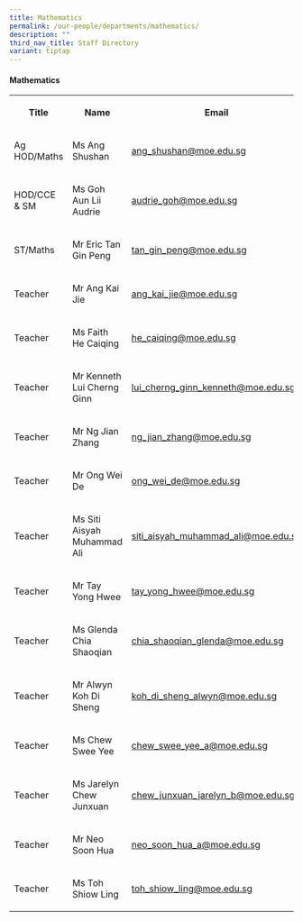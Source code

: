 ```yaml
---
title: Mathematics
permalink: /our-people/departments/mathematics/
description: ""
third_nav_title: Staff Directory
variant: tiptap
---
```

<h4>Mathematics</h4>
<table style="minWidth: 75px">
<colgroup>
<col>
<col>
<col>
</colgroup>
<tbody>
<tr>
<th rowspan="1" colspan="1">
<p>Title</p>
</th>
<th rowspan="1" colspan="1">
<p>Name</p>
</th>
<th rowspan="1" colspan="1">
<p>Email</p>
</th>
</tr>
<tr>
<td rowspan="1" colspan="1">
<p>Ag HOD/Maths</p>
</td>
<td rowspan="1" colspan="1">
<p>Ms Ang Shushan</p>
</td>
<td rowspan="1" colspan="1">
<p><a href="mailto:ang_shushan@moe.edu.sg" rel="noopener noreferrer nofollow" target="_blank">ang_shushan@moe.edu.sg</a>
</p>
</td>
</tr>
<tr>
<td rowspan="1" colspan="1">
<p>HOD/CCE &amp; SM</p>
</td>
<td rowspan="1" colspan="1">
<p>Ms Goh Aun Lii Audrie</p>
</td>
<td rowspan="1" colspan="1">
<p><a href="mailto:audrie_goh@moe.edu.sg" rel="noopener noreferrer nofollow" target="_blank">audrie_goh@moe.edu.sg</a>
</p>
</td>
</tr>
<tr>
<td rowspan="1" colspan="1">
<p>ST/Maths</p>
</td>
<td rowspan="1" colspan="1">
<p>Mr Eric Tan Gin Peng</p>
</td>
<td rowspan="1" colspan="1">
<p><a href="mailto:tan_gin_peng@moe.edu.sg" rel="noopener noreferrer nofollow" target="_blank">tan_gin_peng@moe.edu.sg</a>
</p>
</td>
</tr>
<tr>
<td rowspan="1" colspan="1">
<p>Teacher</p>
</td>
<td rowspan="1" colspan="1">
<p>Mr Ang Kai Jie</p>
</td>
<td rowspan="1" colspan="1">
<p><a href="mailto:ang_kai_jie@moe.edu.sg" rel="noopener noreferrer nofollow" target="_blank">ang_kai_jie@moe.edu.sg</a>
</p>
</td>
</tr>
<tr>
<td rowspan="1" colspan="1">
<p>Teacher</p>
</td>
<td rowspan="1" colspan="1">
<p>Ms Faith He Caiqing</p>
</td>
<td rowspan="1" colspan="1">
<p><a href="mailto:he_caiqing@moe.edu.sg" rel="noopener noreferrer nofollow" target="_blank">he_caiqing@moe.edu.sg</a>
</p>
</td>
</tr>
<tr>
<td rowspan="1" colspan="1">
<p>Teacher</p>
</td>
<td rowspan="1" colspan="1">
<p>Mr Kenneth Lui Cherng Ginn</p>
</td>
<td rowspan="1" colspan="1">
<p><a href="mailto:lui_cherng_ginn_kenneth@moe.edu.sg" rel="noopener noreferrer nofollow" target="_blank">lui_cherng_ginn_kenneth@moe.edu.sg</a>
</p>
</td>
</tr>
<tr>
<td rowspan="1" colspan="1">
<p>Teacher</p>
</td>
<td rowspan="1" colspan="1">
<p>Mr Ng Jian Zhang</p>
</td>
<td rowspan="1" colspan="1">
<p><a href="mailto:ng_jian_zhang@moe.edu.sg" rel="noopener noreferrer nofollow" target="_blank">ng_jian_zhang@moe.edu.sg</a>
</p>
</td>
</tr>
<tr>
<td rowspan="1" colspan="1">
<p>Teacher</p>
</td>
<td rowspan="1" colspan="1">
<p>Mr Ong Wei De</p>
</td>
<td rowspan="1" colspan="1">
<p><a href="mailto:ong_wei_de@moe.edu.sg" rel="noopener noreferrer nofollow" target="_blank">ong_wei_de@moe.edu.sg</a>
</p>
</td>
</tr>
<tr>
<td rowspan="1" colspan="1">
<p>Teacher</p>
</td>
<td rowspan="1" colspan="1">
<p>Ms Siti Aisyah Muhammad Ali</p>
</td>
<td rowspan="1" colspan="1">
<p><a href="mailto:siti_aisyah_muhammad_ali@moe.edu.sg" rel="noopener noreferrer nofollow" target="_blank">siti_aisyah_muhammad_ali@moe.edu.sg</a>
</p>
</td>
</tr>
<tr>
<td rowspan="1" colspan="1">
<p>Teacher</p>
</td>
<td rowspan="1" colspan="1">
<p>Mr Tay Yong Hwee</p>
</td>
<td rowspan="1" colspan="1">
<p><a href="mailto:tay_yong_hwee@moe.edu.sg" rel="noopener noreferrer nofollow" target="_blank">tay_yong_hwee@moe.edu.sg</a>
</p>
</td>
</tr>
<tr>
<td rowspan="1" colspan="1">
<p>Teacher</p>
</td>
<td rowspan="1" colspan="1">
<p>Ms Glenda Chia Shaoqian</p>
</td>
<td rowspan="1" colspan="1">
<p><a href="mailto:chia_shaoqian_glenda@moe.edu.sg" rel="noopener noreferrer nofollow" target="_blank">chia_shaoqian_glenda@moe.edu.sg</a>
</p>
</td>
</tr>
<tr>
<td rowspan="1" colspan="1">
<p>Teacher</p>
</td>
<td rowspan="1" colspan="1">
<p>Mr Alwyn Koh Di Sheng</p>
</td>
<td rowspan="1" colspan="1">
<p><a href="mailto:koh_di_sheng_alwyn@moe.edu.sg" rel="noopener noreferrer nofollow" target="_blank">koh_di_sheng_alwyn@moe.edu.sg</a>
</p>
</td>
</tr>
<tr>
<td rowspan="1" colspan="1">
<p>Teacher</p>
</td>
<td rowspan="1" colspan="1">
<p>Ms Chew Swee Yee</p>
</td>
<td rowspan="1" colspan="1">
<p><a href="mailto:chew_swee_yee_a@moe.edu.sg" rel="noopener noreferrer nofollow" target="_blank">chew_swee_yee_a@moe.edu.sg</a>
</p>
</td>
</tr>
<tr>
<td rowspan="1" colspan="1">
<p>Teacher</p>
</td>
<td rowspan="1" colspan="1">
<p>Ms Jarelyn Chew Junxuan</p>
</td>
<td rowspan="1" colspan="1">
<p><a href="mailto:chew_junxuan_jarelyn_b@moe.edu.sg" rel="noopener noreferrer nofollow" target="_blank">chew_junxuan_jarelyn_b@moe.edu.sg</a>
</p>
</td>
</tr>
<tr>
<td rowspan="1" colspan="1">
<p>Teacher</p>
</td>
<td rowspan="1" colspan="1">
<p>Mr Neo Soon Hua</p>
</td>
<td rowspan="1" colspan="1">
<p><a href="mailto:neo_soon_hua_a@moe.edu.sg" rel="noopener noreferrer nofollow" target="_blank">neo_soon_hua_a@moe.edu.sg</a>
</p>
</td>
</tr>
<tr>
<td rowspan="1" colspan="1">
<p>Teacher</p>
</td>
<td rowspan="1" colspan="1">
<p>Ms Toh Shiow Ling</p>
</td>
<td rowspan="1" colspan="1">
<p><a href="mailto:toh_shiow_ling@moe.edu.sg" rel="noopener noreferrer nofollow" target="_blank">toh_shiow_ling@moe.edu.sg</a>
</p>
</td>
</tr>
</tbody>
</table>
<p></p>